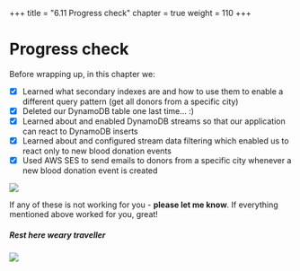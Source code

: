 +++
title = "6.11 Progress check"
chapter = true
weight = 110
+++

# Progress check

Before wrapping up, in this chapter we:

- [x] Learned what secondary indexes are and how to use them to enable a different query pattern 
(get all donors from a specific city)
- [x] Deleted our DynamoDB table one last time... :)
- [x] Learned about and enabled DynamoDB streams so that our application can react to DynamoDB inserts
- [x] Learned about and configured stream data filtering which enabled us to react only to new blood donation events
- [x] Used AWS SES to send emails to donors from a specific city whenever a new blood donation event is created

![](/images/611_progress_check.png)

If any of these is not working for you - **please let me know**. If everything mentioned above worked for you, great!

##### Rest here weary traveller

![](/images/rest_here.gif)
